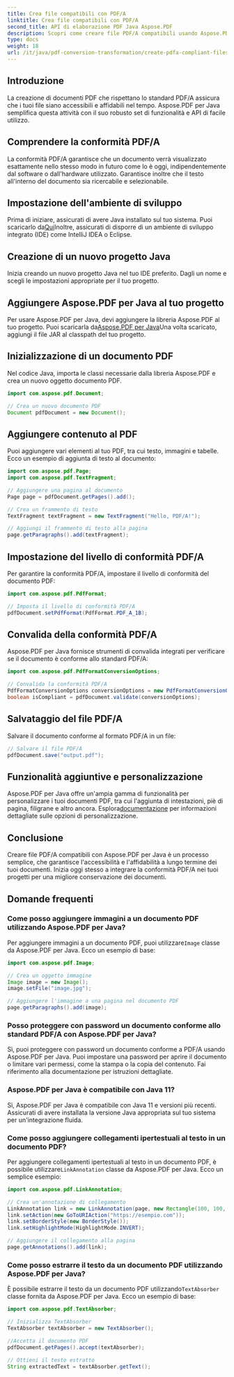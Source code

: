 ```yaml
---
title: Crea file compatibili con PDF/A
linktitle: Crea file compatibili con PDF/A
second_title: API di elaborazione PDF Java Aspose.PDF
description: Scopri come creare file PDF/A compatibili usando Aspose.PDF per Java. Guida passo passo con esempi di codice per PDF standard del settore.
type: docs
weight: 18
url: /it/java/pdf-conversion-transformation/create-pdfa-compliant-files/
---
```


## Introduzione

La creazione di documenti PDF che rispettano lo standard PDF/A assicura che i tuoi file siano accessibili e affidabili nel tempo. Aspose.PDF per Java semplifica questa attività con il suo robusto set di funzionalità e API di facile utilizzo.

## Comprendere la conformità PDF/A

La conformità PDF/A garantisce che un documento verrà visualizzato esattamente nello stesso modo in futuro come lo è oggi, indipendentemente dal software o dall'hardware utilizzato. Garantisce inoltre che il testo all'interno del documento sia ricercabile e selezionabile.

## Impostazione dell'ambiente di sviluppo

 Prima di iniziare, assicurati di avere Java installato sul tuo sistema. Puoi scaricarlo da[Qui](https://www.java.com/download/)Inoltre, assicurati di disporre di un ambiente di sviluppo integrato (IDE) come IntelliJ IDEA o Eclipse.

## Creazione di un nuovo progetto Java

Inizia creando un nuovo progetto Java nel tuo IDE preferito. Dagli un nome e scegli le impostazioni appropriate per il tuo progetto.

## Aggiungere Aspose.PDF per Java al tuo progetto

 Per usare Aspose.PDF per Java, devi aggiungere la libreria Aspose.PDF al tuo progetto. Puoi scaricarla da[Aspose.PDF per Java](https://releases.aspose.com/pdf/java/)Una volta scaricato, aggiungi il file JAR al classpath del tuo progetto.

## Inizializzazione di un documento PDF

Nel codice Java, importa le classi necessarie dalla libreria Aspose.PDF e crea un nuovo oggetto documento PDF.

```java
import com.aspose.pdf.Document;

// Crea un nuovo documento PDF
Document pdfDocument = new Document();
```

## Aggiungere contenuto al PDF

Puoi aggiungere vari elementi al tuo PDF, tra cui testo, immagini e tabelle. Ecco un esempio di aggiunta di testo al documento:

```java
import com.aspose.pdf.Page;
import com.aspose.pdf.TextFragment;

// Aggiungere una pagina al documento
Page page = pdfDocument.getPages().add();

// Crea un frammento di testo
TextFragment textFragment = new TextFragment("Hello, PDF/A!");

// Aggiungi il frammento di testo alla pagina
page.getParagraphs().add(textFragment);
```

## Impostazione del livello di conformità PDF/A

Per garantire la conformità PDF/A, impostare il livello di conformità del documento PDF:

```java
import com.aspose.pdf.PdfFormat;

// Imposta il livello di conformità PDF/A
pdfDocument.setPdfFormat(PdfFormat.PDF_A_1B);
```

## Convalida della conformità PDF/A

Aspose.PDF per Java fornisce strumenti di convalida integrati per verificare se il documento è conforme allo standard PDF/A:

```java
import com.aspose.pdf.PdfFormatConversionOptions;

// Convalida la conformità PDF/A
PdfFormatConversionOptions conversionOptions = new PdfFormatConversionOptions(PdfFormat.PDF_A_1B, new PdfFormatConversionOptions(), 1000);
boolean isCompliant = pdfDocument.validate(conversionOptions);
```

## Salvataggio del file PDF/A

Salvare il documento conforme al formato PDF/A in un file:

```java
// Salvare il file PDF/A
pdfDocument.save("output.pdf");
```

## Funzionalità aggiuntive e personalizzazione

Aspose.PDF per Java offre un'ampia gamma di funzionalità per personalizzare i tuoi documenti PDF, tra cui l'aggiunta di intestazioni, piè di pagina, filigrane e altro ancora. Esplora[documentazione](https://reference.aspose.com/pdf/java/) per informazioni dettagliate sulle opzioni di personalizzazione.

## Conclusione

Creare file PDF/A compatibili con Aspose.PDF per Java è un processo semplice, che garantisce l'accessibilità e l'affidabilità a lungo termine dei tuoi documenti. Inizia oggi stesso a integrare la conformità PDF/A nei tuoi progetti per una migliore conservazione dei documenti.

## Domande frequenti

### Come posso aggiungere immagini a un documento PDF utilizzando Aspose.PDF per Java?

 Per aggiungere immagini a un documento PDF, puoi utilizzare`Image` classe da Aspose.PDF per Java. Ecco un esempio di base:

```java
import com.aspose.pdf.Image;

// Crea un oggetto immagine
Image image = new Image();
image.setFile("image.jpg");

// Aggiungere l'immagine a una pagina nel documento PDF
page.getParagraphs().add(image);
```

### Posso proteggere con password un documento conforme allo standard PDF/A con Aspose.PDF per Java?

Sì, puoi proteggere con password un documento conforme a PDF/A usando Aspose.PDF per Java. Puoi impostare una password per aprire il documento o limitare vari permessi, come la stampa o la copia del contenuto. Fai riferimento alla documentazione per istruzioni dettagliate.

### Aspose.PDF per Java è compatibile con Java 11?

Sì, Aspose.PDF per Java è compatibile con Java 11 e versioni più recenti. Assicurati di avere installata la versione Java appropriata sul tuo sistema per un'integrazione fluida.

### Come posso aggiungere collegamenti ipertestuali al testo in un documento PDF?

 Per aggiungere collegamenti ipertestuali al testo in un documento PDF, è possibile utilizzare`LinkAnnotation` classe da Aspose.PDF per Java. Ecco un semplice esempio:

```java
import com.aspose.pdf.LinkAnnotation;

// Crea un'annotazione di collegamento
LinkAnnotation link = new LinkAnnotation(page, new Rectangle(100, 100, 200, 120));
link.setAction(new GoToURIAction("https://esempio.com"));
link.setBorderStyle(new BorderStyle());
link.setHighlightMode(HighlightMode.INVERT);

// Aggiungere il collegamento alla pagina
page.getAnnotations().add(link);
```

### Come posso estrarre il testo da un documento PDF utilizzando Aspose.PDF per Java?

 È possibile estrarre il testo da un documento PDF utilizzando`TextAbsorber` classe fornita da Aspose.PDF per Java. Ecco un esempio di base:

```java
import com.aspose.pdf.TextAbsorber;

// Inizializza TextAbsorber
TextAbsorber textAbsorber = new TextAbsorber();

//Accetta il documento PDF
pdfDocument.getPages().accept(textAbsorber);

// Ottieni il testo estratto
String extractedText = textAbsorber.getText();
```